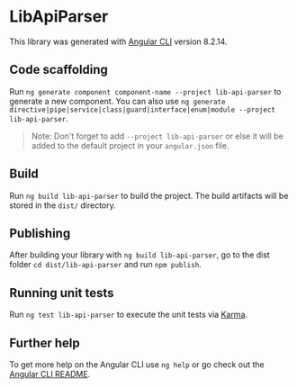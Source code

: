 # LibApiParser

This library was generated with [Angular CLI](https://github.com/angular/angular-cli) version 8.2.14.

## Code scaffolding

Run `ng generate component component-name --project lib-api-parser` to generate a new component. You can also use `ng generate directive|pipe|service|class|guard|interface|enum|module --project lib-api-parser`.
> Note: Don't forget to add `--project lib-api-parser` or else it will be added to the default project in your `angular.json` file. 

## Build

Run `ng build lib-api-parser` to build the project. The build artifacts will be stored in the `dist/` directory.

## Publishing

After building your library with `ng build lib-api-parser`, go to the dist folder `cd dist/lib-api-parser` and run `npm publish`.

## Running unit tests

Run `ng test lib-api-parser` to execute the unit tests via [Karma](https://karma-runner.github.io).

## Further help

To get more help on the Angular CLI use `ng help` or go check out the [Angular CLI README](https://github.com/angular/angular-cli/blob/master/README.md).
